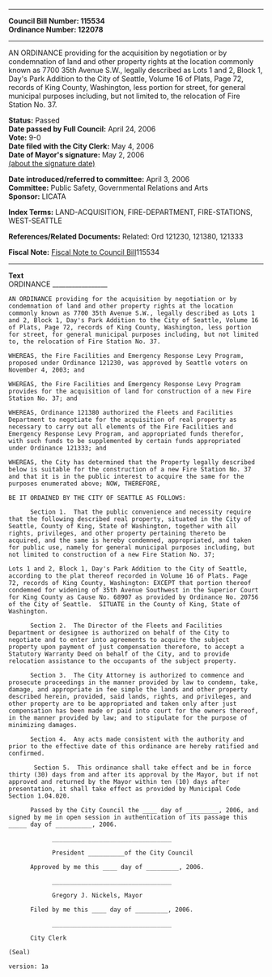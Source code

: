 * * * * *  
  
**Council Bill Number: [](#h0)[](#h2)115534**   
**Ordinance Number: 122078**  
  
* * * * *  
  
AN ORDINANCE providing for the acquisition by negotiation or by condemnation of land and other property rights at the location commonly known as 7700 35th Avenue S.W., legally described as Lots 1 and 2, Block 1, Day's Park Addition to the City of Seattle, Volume 16 of Plats, Page 72, records of King County, Washington, less portion for street, for general municipal purposes including, but not limited to, the relocation of Fire Station No. 37.  
  
**Status:** Passed   
**Date passed by Full Council:** April 24, 2006   
**Vote:** 9-0   
**Date filed with the City Clerk:** May 4, 2006   
**Date of Mayor's signature:** May 2, 2006   
[(about the signature date)](/~public/approvaldate.htm)   
  
  
**Date introduced/referred to committee:** April 3, 2006   
**Committee:** Public Safety, Governmental Relations and Arts   
**Sponsor:** LICATA   
  
**Index Terms:** LAND-ACQUISITION, FIRE-DEPARTMENT, FIRE-STATIONS, WEST-SEATTLE  
  
**References/Related Documents:** Related: Ord 121230, 121380, 121333  
  
**Fiscal Note:** [Fiscal Note to Council Bill](http://clerk.seattle.gov/~public/fnote/115534.htm)[](#h1)[](#h3)115534  
  
* * * * *  
  
**Text**  
    ORDINANCE _________________  
  
    AN ORDINANCE providing for the acquisition by negotiation or by  
    condemnation of land and other property rights at the location  
    commonly known as 7700 35th Avenue S.W., legally described as Lots 1  
    and 2, Block 1, Day's Park Addition to the City of Seattle, Volume 16  
    of Plats, Page 72, records of King County, Washington, less portion  
    for street, for general municipal purposes including, but not limited  
    to, the relocation of Fire Station No. 37.  
  
    WHEREAS, the Fire Facilities and Emergency Response Levy Program,  
    proposed under Ordinance 121230, was approved by Seattle voters on  
    November 4, 2003; and  
  
    WHEREAS, the Fire Facilities and Emergency Response Levy Program  
    provides for the acquisition of land for construction of a new Fire  
    Station No. 37; and  
  
    WHEREAS, Ordinance 121380 authorized the Fleets and Facilities  
    Department to negotiate for the acquisition of real property as  
    necessary to carry out all elements of the Fire Facilities and  
    Emergency Response Levy Program, and appropriated funds therefor,  
    with such funds to be supplemented by certain funds appropriated  
    under Ordinance 121333; and  
  
    WHEREAS, the City has determined that the Property legally described  
    below is suitable for the construction of a new Fire Station No. 37  
    and that it is in the public interest to acquire the same for the  
    purposes enumerated above; NOW, THEREFORE,  
  
    BE IT ORDAINED BY THE CITY OF SEATTLE AS FOLLOWS:  
  
          Section 1.  That the public convenience and necessity require  
    that the following described real property, situated in the City of  
    Seattle, County of King, State of Washington, together with all  
    rights, privileges, and other property pertaining thereto be  
    acquired, and the same is hereby condemned, appropriated, and taken  
    for public use, namely for general municipal purposes including, but  
    not limited to construction of a new Fire Station No. 37;  
  
    Lots 1 and 2, Block 1, Day's Park Addition to the City of Seattle,  
    according to the plat thereof recorded in Volume 16 of Plats. Page  
    72, records of King County, Washington: EXCEPT that portion thereof  
    condemned for widening of 35th Avenue Southwest in the Superior Court  
    for King County as Cause No. 68907 as provided by Ordinance No. 20756  
    of the City of Seattle.  SITUATE in the County of King, State of  
    Washington.  
  
          Section 2.  The Director of the Fleets and Facilities  
    Department or designee is authorized on behalf of the City to  
    negotiate and to enter into agreements to acquire the subject  
    property upon payment of just compensation therefore, to accept a  
    Statutory Warranty Deed on behalf of the City, and to provide  
    relocation assistance to the occupants of the subject property.  
  
          Section 3.  The City Attorney is authorized to commence and  
    prosecute proceedings in the manner provided by law to condemn, take,  
    damage, and appropriate in fee simple the lands and other property  
    described herein, provided, said lands, rights, and privileges, and  
    other property are to be appropriated and taken only after just  
    compensation has been made or paid into court for the owners thereof,  
    in the manner provided by law; and to stipulate for the purpose of  
    minimizing damages.  
  
          Section 4.  Any acts made consistent with the authority and  
    prior to the effective date of this ordinance are hereby ratified and  
    confirmed.  
  
           Section 5.  This ordinance shall take effect and be in force  
    thirty (30) days from and after its approval by the Mayor, but if not  
    approved and returned by the Mayor within ten (10) days after  
    presentation, it shall take effect as provided by Municipal Code  
    Section 1.04.020.  
  
          Passed by the City Council the ____ day of _________, 2006, and  
    signed by me in open session in authentication of its passage this  
    _____ day of __________, 2006.  
  
                _________________________________  
  
                President __________of the City Council  
  
          Approved by me this ____ day of _________, 2006.  
  
                _________________________________  
  
                Gregory J. Nickels, Mayor  
  
          Filed by me this ____ day of _________, 2006.  
  
                _________________________________  
  
          City Clerk  
  
    (Seal)  
  
    version: 1a  
